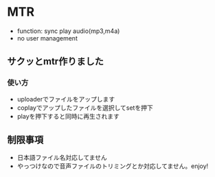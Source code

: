 # MTR
- function: sync play audio(mp3,m4a)
- no user management
## サクッとmtr作りました</p>
### 使い方
- uploaderでファイルをアップします
- coplayでアップしたファイルを選択してsetを押下
- playを押下すると同時に再生されます
## 制限事項
- 日本語ファイル名対応してません
- やっつけなので音声ファイルのトリミングとか対応してません。enjoy!
